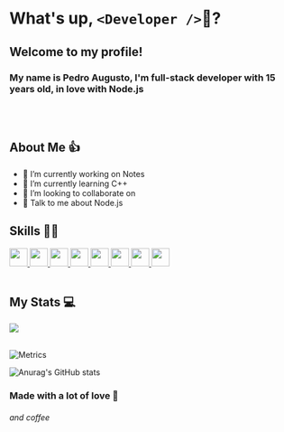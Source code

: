 # What's up, `<Developer />`👋?
<!-- ![visitors](https://visitor-badge.glitch.me/badge?page_id=pedrinfx.pedrinfx) -->

## Welcome to my profile!

### My name is Pedro Augusto, I'm full-stack developer with 15 years old, in love with Node.js

<br>
<br>

## About Me 👍
 - 🔭 I’m currently working on Notes
 - 🌱 I’m currently learning C++
 - 👯 I’m looking to collaborate on
 - 💬 Talk to me about Node.js 

<h2> Skills 👨‍💻 </h2>
<a href= https://github.com/pedrinfx?tab=repositories&q=&type=&language=reactjs&sort= > <img width ='32px' src ='https://raw.githubusercontent.com/rahulbanerjee26/githubAboutMeGenerator/main/icons/reactjs.svg'> </a>
<a href= https://github.com/pedrinfx?tab=repositories&q=&type=&language=javascript&sort= > <img width ='32px' src ='https://raw.githubusercontent.com/rahulbanerjee26/githubAboutMeGenerator/main/icons/javascript.svg'> </a>
<a href= https://github.com/pedrinfx?tab=repositories&q=&type=&language=cpp&sort= > <img width ='32px' src ='https://raw.githubusercontent.com/rahulbanerjee26/githubAboutMeGenerator/main/icons/cpp.svg'> </a>
<a href= https://github.com/pedrinfx?tab=repositories&q=&type=&language=nextjs&sort= > <img width ='32px' src ='https://raw.githubusercontent.com/rahulbanerjee26/githubAboutMeGenerator/main/icons/nextjs.svg'> </a>
<a href= https://github.com/pedrinfx?tab=repositories&q=&type=&language=nodejs&sort= > <img width ='32px' src ='https://raw.githubusercontent.com/rahulbanerjee26/githubAboutMeGenerator/main/icons/nodejs.svg'> </a>
<a href= https://github.com/pedrinfx?tab=repositories&q=&type=&language=csharp&sort= > <img width ='32px' src ='https://raw.githubusercontent.com/rahulbanerjee26/githubAboutMeGenerator/main/icons/csharp.svg'> </a>
<a href= https://github.com/pedrinfx?tab=repositories&q=&type=&language=electron&sort= > <img width ='32px' src ='https://raw.githubusercontent.com/rahulbanerjee26/githubAboutMeGenerator/main/icons/electron.svg'> </a>
<a href= https://github.com/pedrinfx?tab=repositories&q=&type=&language=dotnet&sort= > <img width ='32px' src ='https://raw.githubusercontent.com/rahulbanerjee26/githubAboutMeGenerator/main/icons/dotnet.svg'> </a>

<br>
<br>

## My Stats 💻

<a href="https://github.com/anuraghazra/github-readme-stats">
<img align="center" src="https://github-readme-stats.vercel.app/api/wakatime?username=@89c9997f-cbfb-476c-a8d1-64ea12b79530&compact=True"/>
</a>
<br>
<br>

![Metrics](https://metrics.lecoq.io/pedrinfx?template=terminal&base.header=0&base.activity=0&base.repositories=0&base.metadata=0&languages=1&languages.limit=8&languages.colors=github&languages.threshold=0%25&config.timezone=America%2FToronto)


![Anurag's GitHub stats](https://github-readme-stats.vercel.app/api?username=pedrinfx&show_icons=true&theme=radical)


<h3> Made with a lot of love 💖 <h6>and coffee</h6></h3>
